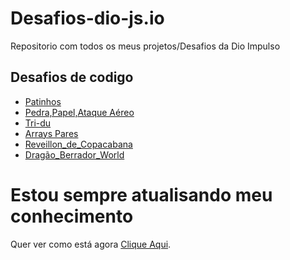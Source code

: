 # Desafios-dio-js.io
Repositorio com todos os meus projetos/Desafios da Dio Impulso

## Desafios de codigo 

 - [Patinhos](https://github.com/Kazuto-neves/Desafios-dio-js.io/blob/main/Desafios_Codigo/Desafios_01_Patinhos.js)
 - [Pedra,Papel,Ataque Aéreo](https://github.com/Kazuto-neves/Desafios-dio-js.io/blob/main/Desafios_Codigo/Desafios_02_Pedra,Papel,Ataque_Aéreo.js)
 - [Tri-du](https://github.com/Kazuto-neves/Desafios-dio-js.io/blob/main/Desafios_Codigo/Desafios_03_Tri-du.js)
 - [Arrays Pares](https://github.com/Kazuto-neves/Desafios-dio-js.io/blob/main/Desafios_Codigo/Desafios_04_Arrays_Pares.js)
 - [Reveillon_de_Copacabana](https://github.com/Kazuto-neves/Desafios-dio-js.io/blob/main/Desafios_Codigo/Desafios_05_Reveillon_de_Copacabana.js)
 - [Dragão_Berrador_World](https://github.com/Kazuto-neves/Desafios-dio-js.io/blob/main/Desafios_Codigo/Desafios_06_Dragao_Berrador_World.js)

# Estou sempre atualisando meu conhecimento

Quer ver como está agora [Clique Aqui](https://kazuto-neves.github.io/Desafios-dio-js.io/).
